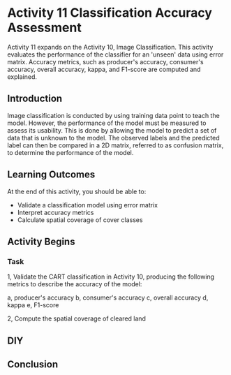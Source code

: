 # Activity 11 Classification Accuracy Assessment

Activity 11 expands on the Activity 10, Image Classification. This activity evaluates the performance of the classifier for an 'unseen' data using error matrix.
Accuracy metrics, such as producer's accuracy, consumer's accuracy, overall accuracy, kappa, and F1-score are computed and explained.

## Introduction

Image classification is conducted by using training data point to teach the model. However, the performance of the model must be measured to assess its usability. This is done by allowing the model to predict a set of data that is unknown to the model. The observed labels and the predicted label can then be compared in a 2D matrix, referred to as confusion matrix, to determine the performance of the model. 





## Learning Outcomes

At the end of this activity, you should be able to:

- Validate a classification model using error matrix
- Interpret accuracy metrics
- Calculate spatial coverage of cover classes



## Activity Begins


### Task
1, Validate the CART classification in Activity 10, producing the following metrics to describe the accuracy of the model:

a, producer's accuracy
b, consumer's accuracy
c, overall accuracy
d, kappa
e, F1-score

2, Compute the spatial coverage of cleared land






## DIY





## Conclusion


